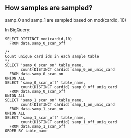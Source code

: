 ## How samples are sampled?
samp_0 and samp_1 are sampled based on mod(cardid, 10)

In BigQuery:
```
SELECT DISTINCT mod(cardid,10)
  FROM data.samp_0_scan_off
```

```
/*
Count unique card ids in each sample table
*/
SELECT 'samp_0_scan_on' table_name,
       count(DISTINCT cardid) samp_0_on_uniq_card
  FROM data.samp_0_scan_on
UNION ALL
SELECT 'samp_0_scan_off' table_name,
       count(DISTINCT cardid) samp_0_off_uniq_card
  FROM data.samp_0_scan_off
UNION ALL
SELECT 'samp_1_scan_on' table_name,
       count(DISTINCT cardid) samp_1_on_uniq_card
  FROM data.samp_1_scan_on
UNION ALL
SELECT 'samp_1_scan_off' table_name,
       count(DISTINCT cardid) samp_1_off_uniq_card
  FROM data.samp_1_scan_off
ORDER BY table_name
```
